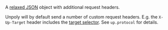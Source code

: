 A [relaxed JSON](https://unpoly.com/relaxed-json) object with additional request headers.

Unpoly will by default send a number of custom request headers.
E.g. the `X-Up-Target` header includes the [target selector](https://unpoly.com/targeting-fragments).
See `up.protocol` for details.